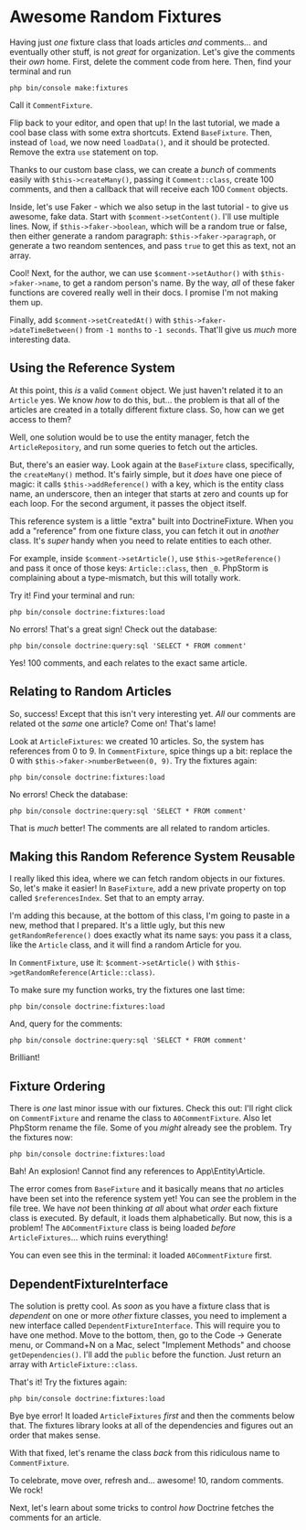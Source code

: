 # Awesome Random Fixtures

Having just *one* fixture class that loads articles *and* comments... and eventually
other stuff, is not *great* for organization. Let's give the comments their *own*
home. First, delete the comment code from here. Then, find your terminal and run

```terminal
php bin/console make:fixtures
```

Call it `CommentFixture`.

Flip back to your editor, and open that up! In the last tutorial, we made a cool
base class with some extra shortcuts. Extend `BaseFixture`.  Then, instead of `load`,
we now need `loadData()`, and it should be protected. Remove the extra `use` statement
on top.

Thanks to our custom base class, we can create a *bunch* of comments easily with
`$this->createMany()`, passing it `Comment::class`, create 100 comments, and then
a callback that will receive each 100 `Comment` objects.

Inside, let's use Faker - which we also setup in the last tutorial - to give us
awesome, fake data. Start with `$comment->setContent()`. I'll use multiple lines.
Now, if `$this->faker->boolean`, which will be a random true or false, then either generate
a random paragraph: `$this->faker->paragraph`, or generate a two reandom sentences,
and pass `true` to get this as text, not an array.

Cool! Next, for the author, we can use `$comment->setAuthor()` with
`$this->faker->name`, to get a random person's name. By the way, *all* of these
faker functions are covered really well in their docs. I promise I'm not making
them up.

Finally, add `$comment->setCreatedAt()` with `$this->faker->dateTimeBetween()`
from `-1 months` to `-1 seconds`. That'll give us *much* more interesting data.

## Using the Reference System

At this point, this *is* a valid `Comment` object. We just haven't related it to
an `Article` yes. We know *how* to do this, but... the problem is that all of
the articles are created in a totally different fixture class. So, how can we
get access to them?

Well, one solution would be to use the entity manager, fetch the `ArticleRepository`,
and run some queries to fetch out the articles.

But, there's an easier way. Look again at the `BaseFixture` class, specifically,
the `createMany()` method. It's fairly simple, but it *does* have one piece of
magic: it calls `$this->addReference()` with a key, which is the entity class name,
an underscore, then an integer that starts at zero and counts up for each loop.
For the second argument, it passes the object itself.

This reference system is a little "extra" built into DoctrineFixture. When you add
a "reference" from one fixture class, you can fetch it out in *another* class.
It's *super* handy when you need to relate entities to each other.

For example, inside `$comment->setArticle()`, use `$this->getReference()` and pass
it once of those keys: `Article::class`, then `_0`. PhpStorm is complaining about
a type-mismatch, but this will totally work.

Try it! Find your terminal and run:

```terminal
php bin/console doctrine:fixtures:load
```

No errors! That's a great sign! Check out the database:

```terminal
php bin/console doctrine:query:sql 'SELECT * FROM comment'
```

Yes! 100 comments, and each relates to the exact same article.

## Relating to Random Articles

So, success! Except that this isn't very interesting yet. *All* our comments are
related ot the *same* one article? Come on! That's lame!

Look at `ArticleFixtures`: we created 10 articles. So, the system has references
from 0 to 9. In `CommentFixture`, spice things up a bit: replace the 0 with
`$this->faker->numberBetween(0, 9)`. Try the fixtures again:

```terminal-silent
php bin/console doctrine:fixtures:load
```

No errors! Check the database:

```terminal-silent
php bin/console doctrine:query:sql 'SELECT * FROM comment'
```

That is *much* better! The comments are all related to random articles.

## Making this Random Reference System Reusable

I really liked this idea, where we can fetch random objects in our fixtures. So,
let's make it easier! In `BaseFixture`, add a new private property on top called
`$referencesIndex`. Set that to an empty array.

I'm adding this because, at the bottom of this class, I'm going to paste in a new,
method that I prepared. It's a little ugly, but this new `getRandomReference()` does
exactly what its name says: you pass it a class, like the `Article` class, and it
will find a random Article for you.

In `CommentFixture`, use it: `$comment->setArticle()` with
`$this->getRandomReference(Article::class)`.

To make sure my function works, try the fixtures one last time:

```terminal-silent
php bin/console doctrine:fixtures:load
```

And, query for the comments:

```terminal-silent
php bin/console doctrine:query:sql 'SELECT * FROM comment'
```

Brilliant!

## Fixture Ordering

There is *one* last minor issue with our fixtures. Check this out: I'll right click
on `CommentFixture` and rename the class to `A0CommentFixture`. Also let PhpStorm
rename the file. Some of you *might* already see the problem. Try the fixtures now:

```terminal-silent
php bin/console doctrine:fixtures:load
```

Bah! An explosion! Cannot find any references to App\Entity\Article.

The error comes from `BaseFixture` and it basically means that *no* articles have
been set into the reference system yet! You can see the problem in the file
tree. We have *not* been thinking *at all* about what *order* each fixture class
is executed. By default, it loads them alphabetically. But now, this is a problem!
The `A0CommentFixture` class is being loaded *before* `ArticleFixtures`... which
ruins everything!

You can even see this in the terminal: it loaded `A0CommentFixture` first.

## DependentFixtureInterface

The solution is pretty cool. As *soon* as you have a fixture class that is
*dependent* on one or more *other* fixture classes, you need to implement a new
interface called `DependentFixtureInterface`. This will require you to have one
method. Move to the bottom, then, go to the Code -> Generate menu, or Command+N
on a Mac, select "Implement Methods" and choose `getDependencies()`. I'll add
the `public` before the function. Just return an array with `ArticleFixture::class`.

That's it! Try the fixtures again:

```terminal-silent
php bin/console doctrine:fixtures:load
```

Bye bye error! It loaded `ArticleFixtures` *first* and then the comments below that.
The fixtures library looks at all of the dependencies and figures out an order
that makes sense.

With that fixed, let's rename the class *back* from this ridiculous name to
`CommentFixture`.

To celebrate, move over, refresh and... awesome! 10, random comments. We rock!

Next, let's learn about some tricks to control *how* Doctrine fetches the
comments for an article.
